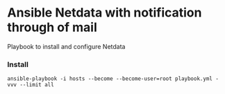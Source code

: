 # Ansible Netdata with notification through of mail

Playbook to install and configure Netdata

### Install
```
ansible-playbook -i hosts --become --become-user=root playbook.yml -vvv --limit all
```
